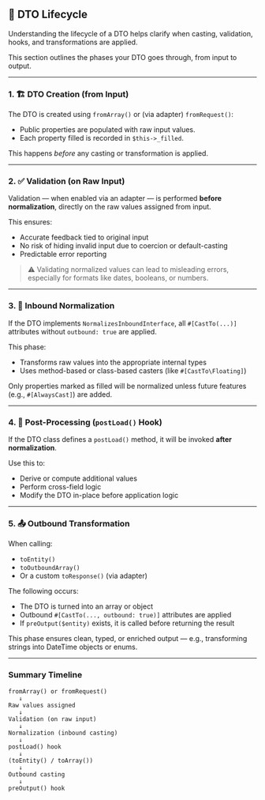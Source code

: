## 🔁 DTO Lifecycle

Understanding the lifecycle of a DTO helps clarify when casting, validation, hooks, and transformations are applied.

This section outlines the phases your DTO goes through, from input to output.

---

### 1. 🏗️ DTO Creation (from Input)

The DTO is created using `fromArray()` or (via adapter) `fromRequest()`:

- Public properties are populated with raw input values.
- Each property filled is recorded in `$this->_filled`.

This happens *before* any casting or transformation is applied.

---

### 2. ✅ Validation (on Raw Input)

Validation — when enabled via an adapter — is performed **before normalization**, directly on the raw values assigned from input.

This ensures:

- Accurate feedback tied to original input
- No risk of hiding invalid input due to coercion or default-casting
- Predictable error reporting

> ⚠️ Validating normalized values can lead to misleading errors, especially for formats like dates, booleans, or numbers.

---

### 3. 🔄 Inbound Normalization

If the DTO implements `NormalizesInboundInterface`, all `#[CastTo(...)]` attributes without `outbound: true` are applied.

This phase:
- Transforms raw values into the appropriate internal types
- Uses method-based or class-based casters (like `#[CastTo\Floating]`)

Only properties marked as filled will be normalized unless future features (e.g., `#[AlwaysCast]`) are added.

---

### 4. 🧩 Post-Processing (`postLoad()` Hook)

If the DTO class defines a `postLoad()` method, it will be invoked **after normalization**.

Use this to:
- Derive or compute additional values
- Perform cross-field logic
- Modify the DTO in-place before application logic

---

### 5. 📤 Outbound Transformation

When calling:
- `toEntity()`
- `toOutboundArray()`
- Or a custom `toResponse()` (via adapter)

The following occurs:
- The DTO is turned into an array or object
- Outbound `#[CastTo(..., outbound: true)]` attributes are applied
- If `preOutput($entity)` exists, it is called before returning the result

This phase ensures clean, typed, or enriched output — e.g., transforming strings into DateTime objects or enums.

---

### Summary Timeline

```text
fromArray() or fromRequest()
   ↓
Raw values assigned
   ↓
Validation (on raw input)
   ↓
Normalization (inbound casting)
   ↓
postLoad() hook
   ↓
(toEntity() / toArray())
   ↓
Outbound casting
   ↓
preOutput() hook
```
